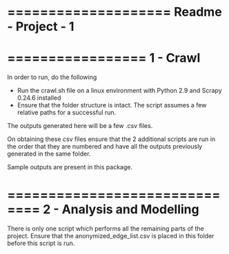 ====================
Readme - Project - 1
====================

=================
1 - Crawl
=================

In order to run, do the following
 - Run the crawl.sh file on a linux environment with Python 2.9 and Scrapy 0.24.6 installed
 - Ensure that the folder structure is intact. The script assumes a few relative paths for a successful run.
 
The outputs generated here will be a few .csv files.

On obtaining these csv files ensure that the 2 additional scripts are run in the order that they are numbered and have
all the outputs previously generated in the same folder.

Sample outputs are present in this package.

==============================
2 - Analysis and Modelling
==============================

There is only one script which performs all the remaining parts of the project.
Ensure that the anonymized_edge_list.csv is placed in this folder before this script is run.